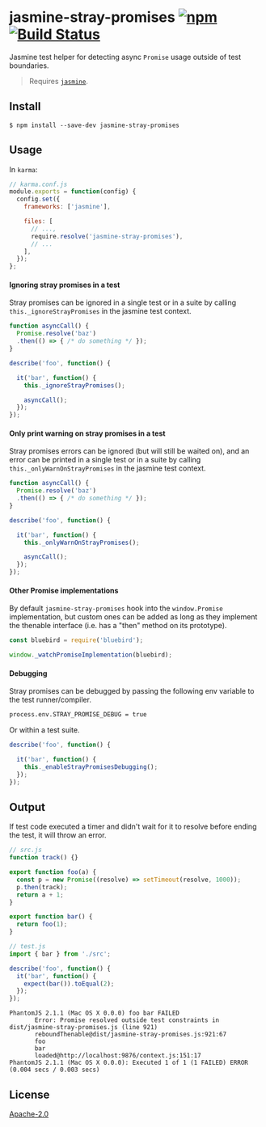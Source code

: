 # jasmine-stray-promises [![npm](https://img.shields.io/npm/v/jasmine-stray-promises.svg)](https://www.npmjs.com/package/jasmine-stray-promises) [![Build Status](https://travis-ci.org/behance/jasmine-stray-promises.svg?branch=master)](https://travis-ci.org/behance/jasmine-stray-promises)

Jasmine test helper for detecting async `Promise` usage outside of test boundaries.

> Requires [`jasmine`](https://github.com/jasmine/jasmine).

## Install

```
$ npm install --save-dev jasmine-stray-promises
```

## Usage

In `karma`:

```javascript
// karma.conf.js
module.exports = function(config) {
  config.set({
    frameworks: ['jasmine'],

    files: [
      // ...,
      require.resolve('jasmine-stray-promises'),
      // ...
    ],
  });
};
```

#### Ignoring stray promises in a test

Stray promises can be ignored in a single test or in a suite by calling `this._ignoreStrayPromises` in the jasmine test context.

```javascript
function asyncCall() {
  Promise.resolve('baz')
  .then(() => { /* do something */ });
}

describe('foo', function() {

  it('bar', function() {
    this._ignoreStrayPromises();

    asyncCall();
  });
});
```

#### Only print warning on stray promises in a test

Stray promises errors can be ignored (but will still be waited on), and an error can be printed in a single test or in a suite by calling `this._onlyWarnOnStrayPromises` in the jasmine test context.

```javascript
function asyncCall() {
  Promise.resolve('baz')
  .then(() => { /* do something */ });
}

describe('foo', function() {

  it('bar', function() {
    this._onlyWarnOnStrayPromises();

    asyncCall();
  });
});
```

#### Other Promise implementations

By default `jasmine-stray-promises` hook into the `window.Promise` implementation, but custom ones can be added as long as they
implement the thenable interface (i.e. has a "then" method on its prototype).

```javascript
const bluebird = require('bluebird');

window._watchPromiseImplementation(bluebird);
```

#### Debugging

Stray promises can be debugged by passing the following env variable to the test runner/compiler.

```sh
process.env.STRAY_PROMISE_DEBUG = true
```

Or within a test suite.

```javascript
describe('foo', function() {

  it('bar', function() {
    this._enableStrayPromisesDebugging();
  });
});
```

## Output

If test code executed a timer and didn't wait for it to resolve before ending the test, it will throw an error.

```javascript
// src.js
function track() {}

export function foo(a) {
  const p = new Promise((resolve) => setTimeout(resolve, 1000));
  p.then(track);
  return a + 1;
}

export function bar() {
  return foo(1);
}
```

```javascript
// test.js
import { bar } from './src';

describe('foo', function() {
  it('bar', function() {
    expect(bar()).toEqual(2);
  });
});
```

```text
PhantomJS 2.1.1 (Mac OS X 0.0.0) foo bar FAILED
       Error: Promise resolved outside test constraints in dist/jasmine-stray-promises.js (line 921)
       reboundThenable@dist/jasmine-stray-promises.js:921:67
       foo
       bar
       loaded@http://localhost:9876/context.js:151:17
PhantomJS 2.1.1 (Mac OS X 0.0.0): Executed 1 of 1 (1 FAILED) ERROR (0.004 secs / 0.003 secs)
```

## License

[Apache-2.0](/LICENSE)
